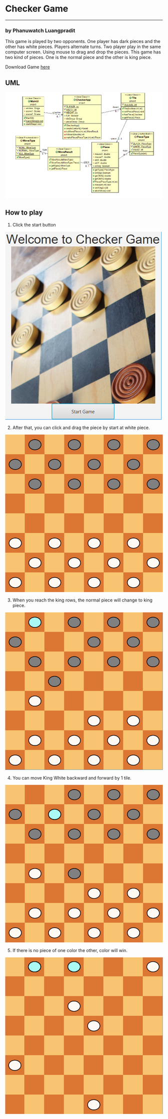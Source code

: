 # Checker Game
---------------------------
### by Phanuwatch Luangpradit

This game is played by two opponents. One player has dark pieces and the other has white pieces. Players alternate turns. Two player play in the same computer screen. Using mouse to drag and drop the pieces. This game has two kind of pieces. 
One is the normal piece and the other is king piece. 

Download Game [here](https://github.com/France98/CheckerGame/blob/master/Checker.jar)

## UML
![UML](image/UML.PNG)

## How to play

1. Click the start button

![image](image/start.PNG)

2. After that, you can click and drag the piece by start at white piece.

![image](image/board.PNG)

3. When you reach the king rows, the normal piece will change to king piece.

![image](image/king.PNG)

4. You can move King White backward and forward by 1 tile.

![image](image/move.PNG)

5. If there is no piece of one color the other, color will win.

![image](image/win.PNG)

